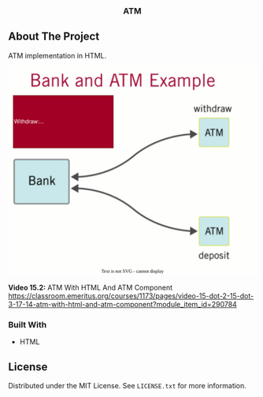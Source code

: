 
  <h3 align="center">ATM</h3>


## About The Project

ATM implementation in HTML.

![Alt text](assets/chart.drawio.svg)

**Video 15.2:** ATM With HTML And ATM Component
https://classroom.emeritus.org/courses/1173/pages/video-15-dot-2-15-dot-3-17-14-atm-with-html-and-atm-component?module_item_id=290784
### Built With
  
- HTML



## License

Distributed under the MIT License. See `LICENSE.txt` for more information.

